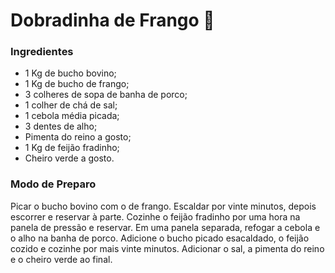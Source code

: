 # Dobradinha de Frango :chicken:

### Ingredientes

- 1 Kg de bucho bovino;
- 1 Kg de bucho de frango;
- 3 colheres de sopa de banha de porco;
- 1 colher de chá de sal;
- 1 cebola média picada;
- 3 dentes de alho;
- Pimenta do reino a gosto;
- 1 Kg de feijão fradinho;
- Cheiro verde a gosto.



### Modo de Preparo

Picar o bucho bovino com o de frango. Escaldar por vinte minutos, depois escorrer e reservar à parte. Cozinhe o feijão fradinho por uma hora na panela de pressão e reservar. Em uma panela separada, refogar a cebola e o alho na banha de porco. Adicione o bucho picado esacaldado, o feijão cozido e cozinhe por mais vinte minutos. Adicionar o sal, a pimenta do reino e o cheiro verde ao final.